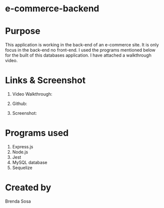 
# e-commerce-backend

# Purpose

This application is working in the back-end of an e-commerce site. It is only focus in the back-end no front-end. I used the programs mentioned below for the built of this databases application. I have attached a walkthrough video.

# Links & Screenshot

1. Video Walkthrough:

2. Github:

3. Screenshot:


# Programs used

1. Express.js
2. Node.js
3. Jest
4. MySQL database
5. Sequelize

# Created by 
Brenda Sosa